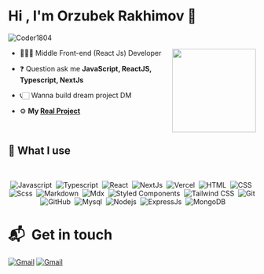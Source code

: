 # Hi , I'm Orzubek Rakhimov 👋

![Coder1804](https://komarev.com/ghpvc/?username=Coder1804&color=blueviolet)

<img height="170em" align="right" src="https://github-readme-stats.vercel.app/api?username=Coder1804&show_icons=true&theme=monokai"/>

- 👨🏻‍💻 Middle Front-end (React Js) Developer
- ❓ Question ask me **JavaScript, ReactJS, Typescript, NextJs**
- 📞🏻 Wanna build dream project DM 

- ⚙️ **My [Real Project](https://xonqaximchistka.com)**

</br>

## 📁 What I use

</br>

<div align="center">

![Javascript](https://img.shields.io/badge/-Javascript-22272e?logo=javascript)&nbsp;
![Typescript](https://img.shields.io/badge/-Typescript-22272e?logo=typescript)&nbsp;
![React](https://img.shields.io/badge/-React-22272e?logo=react)&nbsp;
![NextJs](https://img.shields.io/badge/-Next.js-22272e?logo=next.js)&nbsp;
![Vercel](https://img.shields.io/badge/-Vercel-22272e?logo=vercel)&nbsp;
![HTML](https://img.shields.io/badge/-HTML-22272e?logo=html5)&nbsp;
![CSS](https://img.shields.io/badge/-CSS-22272e?logo=css3&logoColor=1572B6)&nbsp;
![Scss](https://img.shields.io/badge/-Scss-22272e?logo=sass)&nbsp;
![Markdown](https://img.shields.io/badge/-Markdown-22272e?logo=markdown)&nbsp;
![Mdx](https://img.shields.io/badge/-Mdx-22272e?logo=mdx)&nbsp;
![Styled Components](https://img.shields.io/badge/-Styled%20Components-22272e?logo=styled-components)&nbsp;
![Tailwind CSS](https://img.shields.io/badge/-Tailwind%20CSS-22272e?logo=tailwind-css)&nbsp;
![Git](https://img.shields.io/badge/-Git-22272e?logo=git)&nbsp;
![GitHub](https://img.shields.io/badge/-GitHub-22272e?logo=github)&nbsp;
![Mysql](https://img.shields.io/badge/-Mysql-22272e?logo=mysql)&nbsp;
![Nodejs](https://img.shields.io/badge/-Nodejs-22272e?logo=nodedotjs)&nbsp;
![ExpressJs](https://img.shields.io/badge/-ExpressJs-22272e?logo=express)&nbsp;
![MongoDB](https://img.shields.io/badge/-MongoDB-22272e?logo=mongodb)&nbsp;
  
 </div> 
 
 # 📬 &nbsp;Get in touch
 
 <a target="_blank" href="mailto:orzubekrakhimov1804@gamil.com"><img src="https://img.shields.io/badge/-Email-22272e?logo=gmail" alt="Gmail" /></a> 
 <a target="_blank" href="https://t.me/view_1804"><img src="https://img.shields.io/badge/-Telegram-22272e?logo=telegram" alt="Gmail" /></a>
